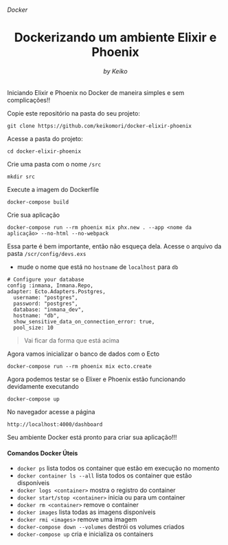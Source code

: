 <h6>Docker</h6>
<h1 align="center"> Dockerizando um ambiente Elixir e Phoenix </h1>
<h6 align="center">by Keiko</h6>

Iniciando Elixir e Phoenix no Docker de maneira simples e sem complicações!!

Copie este repositório na pasta do seu projeto:

```
git clone https://github.com/keikomori/docker-elixir-phoenix
```

Acesse a pasta do projeto:

```
cd docker-elixir-phoenix
```

Crie uma pasta com o nome `/src`

```
mkdir src
```
Execute a imagem do Dockerfile

```
docker-compose build
``` 

Crie sua aplicação

```
docker-compose run --rm phoenix mix phx.new . --app <nome da aplicação> --no-html --no-webpack
```

Essa parte é bem importante, então não esqueça dela. Acesse o arquivo da pasta `/scr/config/devs.exs`
 - mude o nome que está no `hostname` de `localhost` para `db`

```
# Configure your database
config :inmana, Inmana.Repo,
adapter: Ecto.Adapters.Postgres,
  username: "postgres",
  password: "postgres",
  database: "inmana_dev",
  hostname: "db",
  show_sensitive_data_on_connection_error: true,
  pool_size: 10
```

> Vai ficar da forma que está acima

Agora vamos inicializar o banco de dados com o Ecto

```
docker-compose run --rm phoenix mix ecto.create
```

Agora podemos testar se o Elixer e Phoenix estão funcionando devidamente executando

```
docker-compose up
```

No navegador acesse a página

```
http://localhost:4000/dashboard
```

Seu ambiente Docker está pronto para criar sua aplicação!!!


<h4>Comandos Docker Úteis</h4>

 - `docker ps` lista todos os container que estão em execução no momento
 - `docker container ls --all` lista todos os container que estão disponíveis
 - `docker logs <container>` mostra o registro do container
 - `docker start/stop <container>` inicia ou para um container
 - `docker rm <container>` remove o container
 - `docker images` lista todas as imagens disponíveis
 - `docker rmi <images>` remove uma imagem
 - `docker-compose down --volumes` destrói os volumes criados
 - `docker-compose up` cria e inicializa os containers

